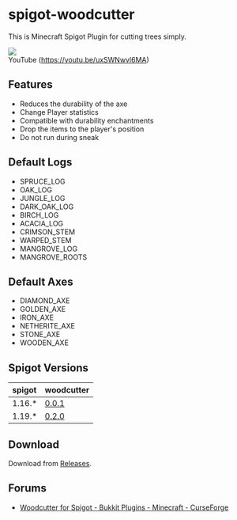 # spigot-woodcutter

This is Minecraft Spigot Plugin for cutting trees simply.

![](https://github.com/m4kvn/spigot-woodcutter/blob/master/gifs/woodcutter.gif?raw=true)<br>
YouTube (https://youtu.be/uxSWNwvl6MA)

## Features

- Reduces the durability of the axe
- Change Player statistics
- Compatible with durability enchantments
- Drop the items to the player's position
- Do not run during sneak

## Default Logs

- SPRUCE_LOG
- OAK_LOG
- JUNGLE_LOG
- DARK_OAK_LOG
- BIRCH_LOG
- ACACIA_LOG
- CRIMSON_STEM
- WARPED_STEM
- MANGROVE_LOG
- MANGROVE_ROOTS

## Default Axes

- DIAMOND_AXE
- GOLDEN_AXE
- IRON_AXE
- NETHERITE_AXE
- STONE_AXE
- WOODEN_AXE

## Spigot Versions

| spigot | woodcutter |
| :-- | :-- |
| 1.16.* | [0.0.1](https://github.com/m4kvn/spigot-woodcutter/releases/tag/0.0.1) |
| 1.19.* | [0.2.0](https://github.com/m4kvn/spigot-woodcutter/releases/tag/0.2.0) |

## Download

Download from [Releases](https://github.com/m4kvn/spigot-woodcutter/releases).

## Forums

- [Woodcutter for Spigot - Bukkit Plugins - Minecraft - CurseForge](https://www.curseforge.com/minecraft/bukkit-plugins/woodcutter-for-spigot)
